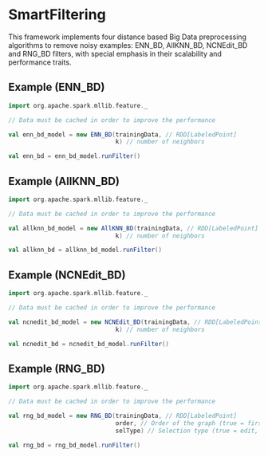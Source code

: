 # SmartFiltering

This framework implements four distance based Big Data preprocessing algorithms to remove noisy examples: ENN_BD, AllKNN_BD, NCNEdit_BD and RNG_BD filters, with special emphasis in their scalability and performance traits.

## Example (ENN_BD)


```scala
import org.apache.spark.mllib.feature._

// Data must be cached in order to improve the performance

val enn_bd_model = new ENN_BD(trainingData, // RDD[LabeledPoint]
                              k) // number of neighbors

val enn_bd = enn_bd_model.runFilter()
```
## Example (AllKNN_BD)


```scala
import org.apache.spark.mllib.feature._

// Data must be cached in order to improve the performance

val allknn_bd_model = new AllKNN_BD(trainingData, // RDD[LabeledPoint]
                              k) // number of neighbors

val allknn_bd = allknn_bd_model.runFilter()
```

## Example (NCNEdit_BD)


```scala
import org.apache.spark.mllib.feature._

// Data must be cached in order to improve the performance

val ncnedit_bd_model = new NCNEdit_BD(trainingData, // RDD[LabeledPoint]
                              k) // number of neighbors

val ncnedit_bd = ncnedit_bd_model.runFilter()
```

## Example (RNG_BD)


```scala
import org.apache.spark.mllib.feature._

// Data must be cached in order to improve the performance

val rng_bd_model = new RNG_BD(trainingData, // RDD[LabeledPoint]
                              order, // Order of the graph (true = first, false = second)
                              selType) // Selection type (true = edit, false = condensation)

val rng_bd = rng_bd_model.runFilter()
```

